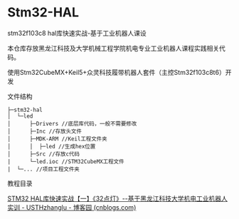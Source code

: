 # Stm32-HAL
 stm32f103c8 hal库快速实战-基于工业机器人课设

本仓库存放黑龙江科技及大学机械工程学院机电专业工业机器人课程实践相关代码。

使用Stm32CubeMX+Keil5+众灵科技履带机器人套件（主控Stm32f103c8t6）开发

文件结构

```
├─stm32-hal
│  └─led
│      ├─Drivers //底层库代码，一般不需要修改
│      ├─Inc //存放头文件
│      ├─MDK-ARM //Keil工程文件夹
│      │  ├─led //生成hex位置
│      ├─Src //存放c代码
|	   └─led.ioc //STM32CubeMX工程文件     
|  └─... //项目工程文件夹
```

教程目录

[STM32 HAL库快速实战【一】《32点灯》--基于黑龙江科技大学机电工业机器人实训 - USTHzhanglu - 博客园 (cnblogs.com)](https://www.cnblogs.com/USTHzhanglu/p/15640624.html)

